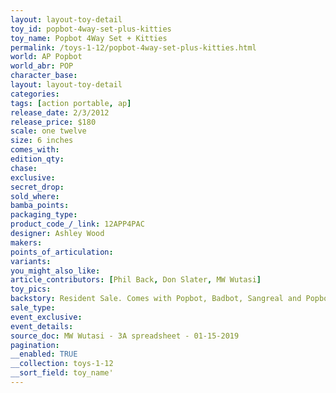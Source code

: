 ```yaml
---
layout: layout-toy-detail 
toy_id: popbot-4way-set-plus-kitties
toy_name: Popbot 4Way Set + Kitties
permalink: /toys-1-12/popbot-4way-set-plus-kitties.html
world: AP Popbot
world_abr: POP
character_base: 
layout: layout-toy-detail
categories: 
tags: [action portable, ap] 
release_date: 2/3/2012
release_price: $180 
scale: one twelve
size: 6 inches
comes_with: 
edition_qty: 
chase: 
exclusive: 
secret_drop: 
sold_where: 
bamba_points: 
packaging_type: 
product_code_/_link: 12APP4PAC
designer: Ashley Wood
makers: 
points_of_articulation: 
variants: 
you_might_also_like: 
article_contributors: [Phil Back, Don Slater, MW Wutasi]
toy_pics: 
backstory: Resident Sale. Comes with Popbot, Badbot, Sangreal and Popbot two hand gunslinger
sale_type: 
event_exclusive: 
event_details: 
source_doc: MW Wutasi - 3A spreadsheet - 01-15-2019
pagination: 
__enabled: TRUE
__collection: toys-1-12
__sort_field: toy_name'
---
```


